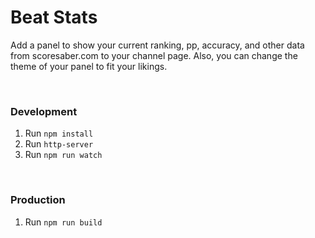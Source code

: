 # Beat Stats
Add a panel to show your current ranking, pp, accuracy, and other data from scoresaber.com to your channel page.
Also, you can change the theme of your panel to fit your likings.

&nbsp;

### Development
1. Run `npm install`
2. Run `http-server`
3. Run `npm run watch`

&nbsp;

### Production
1. Run `npm run build`
